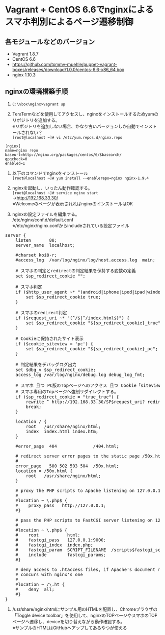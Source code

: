 # Vagrant + CentOS 6.6でnginxによるスマホ判別によるページ遷移制御

## 各モジュールなどのバージョン
* Vagrant 1.8.7
* CentOS 6.6
 *  <https://github.com/tommy-muehle/puppet-vagrant-boxes/releases/download/1.0.0/centos-6.6-x86_64.box>
* nginx 1.10.3

## nginxの環境構築手順

1. `C:\vbox\nginx>vagrant up`

1. TeraTermなどを使用してアクセスし、nginxをインストールするためyumのリポジトリを追加する。<br>
※リポジトリを追加しない場合、かなり古いバージョンしか自動でインストールされない？<br>
`[root@localhost ~]# vi /etc/yum.repos.d/nginx.repo`
<pre>
<code>[nginx]
name=nginx repo
baseurl=http://nginx.org/packages/centos/6/$basearch/
gpgcheck=0
enabled=1</code>
</pre>

1. 以下のコマンドでnginxをインストール<br>
`[root@localhost ~]# yum install --enablerepo=nginx nginx-1.9.4`

1. nginxを起動し、いったん動作確認する。<br>
`[root@localhost ~]# service nginx start`<br>
→<http://192.168.33.30/><br>
※Welcomeのページが表示されればnginxのインストールはOK

1. nginxの設定ファイルを編集する。<br>
/etc/nginx/conf.d/default.conf<br>
※/etc/nginx/nginx.confからincludeされている設定ファイル
<pre>
server {
    listen       80;
    server_name  localhost;

    #charset koi8-r;
    #access_log  /var/log/nginx/log/host.access.log  main;

    # スマホの判定とredirectの判定結果を保持する変数の定義
    set $sp_redirect_cookie "";

    # スマホ判定
    if ($http_user_agent ~* "(android|iphone|ipod|ipad|windows phone|meego|KFAPWI)") {
        set $sp_redirect_cookie true;
    }

    # スマホのredirect判定
    if ($request_uri ~* "(^/$|^/index.html$)") {
        set $sp_redirect_cookie "${sp_redirect_cookie}_true";
    }

    # Cookieに保持されたサイト表示
    if ($cookie_siteview = 'pc') {
        set $sp_redirect_cookie "${sp_redirect_cookie}_pc";
    }

    # 判定結果をデバッグログ出力
    set $dbg_v $sp_redirect_cookie;
    access_log /var/log/nginx/debug.log debug_log_fmt;

    # スマホ 且つ PC版のTopページへのアクセス 且つ Cookie「siteview」に「pc」と設定されていない場合のみ
    # スマホ専用のTopページへ強制リダイレクトする。
    if ($sp_redirect_cookie = "true_true") {
        rewrite ^ http://192.168.33.30/SP$request_uri? redirect;
        break;
    }

    location / {
        root   /usr/share/nginx/html;
        index  index.html index.htm;
    }

    #error_page  404              /404.html;

    # redirect server error pages to the static page /50x.html
    #
    error_page   500 502 503 504  /50x.html;
    location = /50x.html {
        root   /usr/share/nginx/html;
    }

    # proxy the PHP scripts to Apache listening on 127.0.0.1:80
    #
    #location ~ \.php$ {
    #    proxy_pass   http://127.0.0.1;
    #}

    # pass the PHP scripts to FastCGI server listening on 127.0.0.1:9000
    #
    #location ~ \.php$ {
    #    root           html;
    #    fastcgi_pass   127.0.0.1:9000;
    #    fastcgi_index  index.php;
    #    fastcgi_param  SCRIPT_FILENAME  /scripts$fastcgi_script_name;
    #    include        fastcgi_params;
    #}

    # deny access to .htaccess files, if Apache's document root
    # concurs with nginx's one
    #
    #location ~ /\.ht {
    #    deny  all;
    #}
}
</pre>

1. /usr/share/nginx/htmlにサンプル用のHTMLを配置し、Chromeブラウザの「Toggle device toolbar」を使用して、nginxのTOPページやスマホのTOPページへ遷移し、deviceを切り替えながら動作確認する。<br>
※サンプルのHTMLはGitHubへアップしてあるやつが使える
